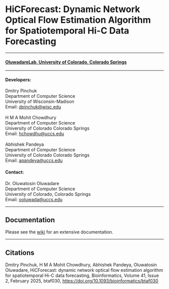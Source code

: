 
# HiCForecast: Dynamic Network Optical Flow Estimation Algorithm for Spatiotemporal Hi-C Data Forecasting
***
#### [OluwadareLab, University of Colorado, Colorado Springs](https://uccs-bioinformatics.com/)
***
#### Developers:

Dmitry Pinchuk <br>
Department of Computer Science <br>
University of Wisconsin-Madison <br>
Email: dpinchuk@wisc.edu <br>
<br>
H M A Mohit Chowdhury<br>
Department of Computer Science<br>
University of Colorado Colorado Springs<br>
Email: hchowdhu@uccs.edu<br>
<br>
Abhishek Pandeya<br>
Department of Computer Science<br>
University of Colorado Colorado Springs<br>
Email: apandeya@uccs.edu<br>

#### Contact:
Dr. Oluwatosin Oluwadare <br>
Department of Computer Science <br>
University of Colorado, Colorado Springs <br>
Email: ooluwada@uccs.edu <br>
***

## Documentation
Please see the [wiki](https://github.com/OluwadareLab/HiCForecast/wiki) for an extensive documentation.

***
## Citations
Dmitry Pinchuk, H M A Mohit Chowdhury, Abhishek Pandeya, Oluwatosin Oluwadare, HiCForecast: dynamic network optical flow estimation algorithm for spatiotemporal Hi-C data forecasting, Bioinformatics, Volume 41, Issue 2, February 2025, btaf030, https://doi.org/10.1093/bioinformatics/btaf030 
